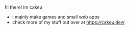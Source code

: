 hi there! im cakeu
- i mainly make games and small web apps
- check more of my stuff out over at https://cakeu.dev/
